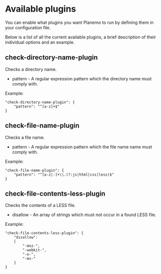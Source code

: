 Available plugins
=================================================
You can enable what plugins you want Planemo to run by defining them in your configuration file.

Below is a list of all the current available plugins, a brief description of their individual options and an example.

check-directory-name-plugin
-------------------------------------------------
Checks a directory name.

 * pattern - A regular expression pattern which the directory name must comply with.

Example:

    "check-directory-name-plugin": {
        "pattern": "^[a-z]+$"
    }



check-file-name-plugin
-------------------------------------------------
Checks a file name.

 * pattern - A regular expression pattern which the file name name must comply with.

Example:

    "check-file-name-plugin": {
		"pattern": "^[a-z|-]+\\.(?:js|html|css|less)$"
	}



check-file-contents-less-plugin
-------------------------------------------------
Checks the contents of a LESS file.

 * disallow - An array of strings which must not occur in a found LESS file.

Example:

    "check-file-contents-less-plugin": {
        "disallow":
        [
            "-moz-",
            "-webkit-",
            "-o-",
            "-ms-"
        ]
    }


